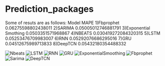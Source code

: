 # Prediction_packages
Some of resuts are as follows:
Model				                MAPE
1)Fbprophet    			        0.06275598802438011
2)SARIMA      			        0.05005012746881791
3)Exponential Smothing    	0.0503351571968867
4)NBEATS   			            0.030419272084320315
5)LSTM   		              	0.05253476709983007
6)RNN    			              0.05292076686295016
7)GRU   			              0.04512675989713833
8)DeepTCN   			          0.05432180354488332

![Nbeats](https://user-images.githubusercontent.com/32601295/187025135-358339de-d78e-4147-837a-926b7d073173.png)
![LSTM](https://user-images.githubusercontent.com/32601295/187025206-9a65f783-c4e6-407b-bfe3-65d78b552c0a.png)
![RNN](https://user-images.githubusercontent.com/32601295/187025209-2c0a33d4-d1d2-4a69-859c-880b9f42d792.png)
![GRU](https://user-images.githubusercontent.com/32601295/187025215-b9812ceb-863f-4396-bf69-e9ac6eb8defe.png)
![ExponentialSmoothing](https://user-images.githubusercontent.com/32601295/187025234-26e5a5c2-1096-44c5-af60-b17c98ddd49b.png)
![Fbprophet](https://user-images.githubusercontent.com/32601295/187025235-e5b5feef-e2cd-4ae0-acc4-8fa55f96f93b.png)
![Sarima](https://user-images.githubusercontent.com/32601295/187025239-8092fc83-61f6-4bb4-b728-39d461e4247e.png)
![DeepTCN](https://user-images.githubusercontent.com/32601295/187025244-b7ec4af8-1b45-4ca7-bdeb-27aa6b454db2.png)
